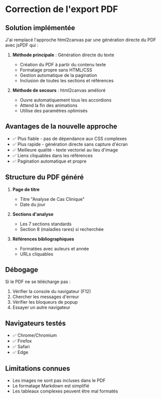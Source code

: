 # Correction de l'export PDF

## Solution implémentée

J'ai remplacé l'approche html2canvas par une génération directe du PDF avec jsPDF qui :

1. **Méthode principale** : Génération directe du texte
   - Création du PDF à partir du contenu texte
   - Formatage propre sans HTML/CSS
   - Gestion automatique de la pagination
   - Inclusion de toutes les sections et références

2. **Méthode de secours** : html2canvas amélioré
   - Ouvre automatiquement tous les accordions
   - Attend la fin des animations
   - Utilise des paramètres optimisés

## Avantages de la nouvelle approche

- ✅ Plus fiable - pas de dépendance aux CSS complexes
- ✅ Plus rapide - génération directe sans capture d'écran
- ✅ Meilleure qualité - texte vectoriel au lieu d'image
- ✅ Liens cliquables dans les références
- ✅ Pagination automatique et propre

## Structure du PDF généré

1. **Page de titre**
   - Titre "Analyse de Cas Clinique"
   - Date du jour

2. **Sections d'analyse**
   - Les 7 sections standards
   - Section 8 (maladies rares) si recherchée

3. **Références bibliographiques**
   - Formatées avec auteurs et année
   - URLs cliquables

## Débogage

Si le PDF ne se télécharge pas :

1. Vérifier la console du navigateur (F12)
2. Chercher les messages d'erreur
3. Vérifier les bloqueurs de popup
4. Essayer un autre navigateur

## Navigateurs testés

- ✅ Chrome/Chromium
- ✅ Firefox
- ✅ Safari
- ✅ Edge

## Limitations connues

- Les images ne sont pas incluses dans le PDF
- Le formatage Markdown est simplifié
- Les tableaux complexes peuvent être mal formatés 